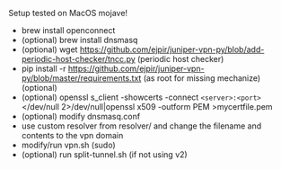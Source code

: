 
Setup tested on MacOS mojave!

- brew install openconnect 
- (optional) brew install dnsmasq                                                    
- (optional) wget  https://github.com/ejpir/juniper-vpn-py/blob/add-periodic-host-checker/tncc.py (periodic host checker)
- pip install -r https://github.com/ejpir/juniper-vpn-py/blob/master/requirements.txt (as root for missing mechanize) (optional)
- (optional) openssl s_client -showcerts -connect `<server>:<port>` </dev/null 2>/dev/null|openssl x509 -outform PEM >mycertfile.pem
- (optional) modify dnsmasq.conf
- use custom resolver from resolver/ and change the filename and contents to the vpn domain
- modify/run vpn.sh (sudo)
- (optional) run split-tunnel.sh (if not using v2)


